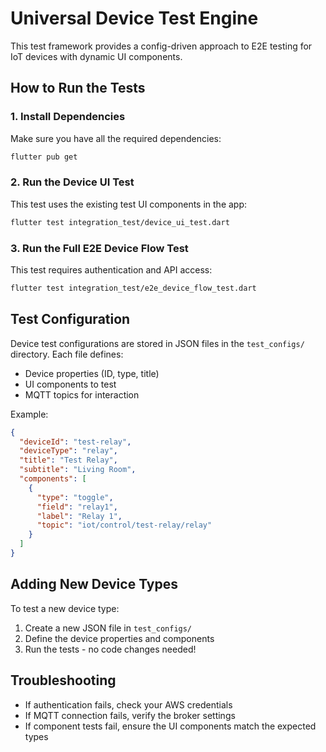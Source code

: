 # Universal Device Test Engine

This test framework provides a config-driven approach to E2E testing for IoT devices with dynamic UI components.

## How to Run the Tests

### 1. Install Dependencies

Make sure you have all the required dependencies:

```bash
flutter pub get
```

### 2. Run the Device UI Test

This test uses the existing test UI components in the app:

```bash
flutter test integration_test/device_ui_test.dart
```

### 3. Run the Full E2E Device Flow Test

This test requires authentication and API access:

```bash
flutter test integration_test/e2e_device_flow_test.dart
```

## Test Configuration

Device test configurations are stored in JSON files in the `test_configs/` directory. Each file defines:

- Device properties (ID, type, title)
- UI components to test
- MQTT topics for interaction

Example:

```json
{
  "deviceId": "test-relay",
  "deviceType": "relay",
  "title": "Test Relay",
  "subtitle": "Living Room",
  "components": [
    {
      "type": "toggle",
      "field": "relay1",
      "label": "Relay 1",
      "topic": "iot/control/test-relay/relay"
    }
  ]
}
```

## Adding New Device Types

To test a new device type:

1. Create a new JSON file in `test_configs/`
2. Define the device properties and components
3. Run the tests - no code changes needed!

## Troubleshooting

- If authentication fails, check your AWS credentials
- If MQTT connection fails, verify the broker settings
- If component tests fail, ensure the UI components match the expected types
